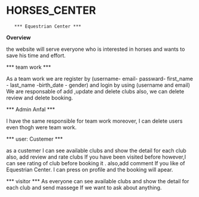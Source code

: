 # HORSES_CENTER

       *** Equestrian Center ***
        

**Overview**

 the website will serve everyone who is interested in horses and wants to save his time and effort.

 
 *** team work ***

As a team work we are register by (username- email- passward- first_name - last_name -birth_date - gender)
and login by using (username and email)
We are responsable of add ,update and delete clubs also, we can delete review and delete booking.

 *** Admin Anfal ***
 
 I have the same responsible for team work moreover, I can delete users even thogh were team work.

 *** user: Custemer ***

 as a custemer I can see available clubs and show the detail for each club also, add review and rate clubs If you have been visited before however,I can see rating of club before booking it .
 also,add comment If you like of Equestrian Center. I can press on profile and the booking will apear.

 *** visitor ***
  As everyone can see available clubs and show the detail for each club and send massege If we want to ask about anything.   
